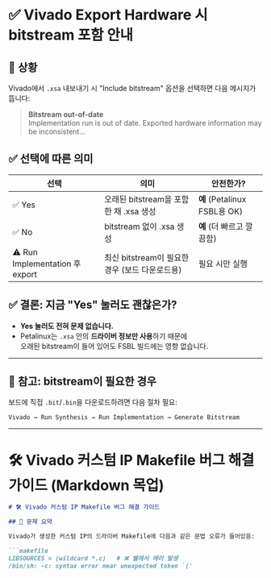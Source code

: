 # ✅ Vivado Export Hardware 시 bitstream 포함 안내

## 📌 상황
Vivado에서 `.xsa` 내보내기 시 "Include bitstream" 옵션을 선택하면 다음 메시지가 뜹니다:

> **Bitstream out-of-date**  
> Implementation run is out of date. Exported hardware information may be inconsistent...

## ✅ 선택에 따른 의미

| 선택  | 의미                                               | 안전한가?               |
|-------|----------------------------------------------------|--------------------------|
| ✅ Yes | 오래된 bitstream을 포함한 채 .xsa 생성             | **예** (Petalinux FSBL용 OK) |
| ✅ No  | bitstream 없이 .xsa 생성                           | **예** (더 빠르고 깔끔함)    |
| ⚠️ Run Implementation 후 export | 최신 bitstream이 필요한 경우 (보드 다운로드용) | 필요 시만 실행          |

## ✅ 결론: 지금 "Yes" 눌러도 괜찮은가?

- **Yes 눌러도 전혀 문제 없습니다.**
- Petalinux는 `.xsa` 안의 **드라이버 정보만 사용**하기 때문에  
  오래된 bitstream이 들어 있어도 FSBL 빌드에는 영향 없습니다.

---

## 🧠 참고: bitstream이 필요한 경우

보드에 직접 `.bit`/`.bin`을 다운로드하려면 다음 절차 필요:

```bash
Vivado → Run Synthesis → Run Implementation → Generate Bitstream
```


---

# 🛠️ Vivado 커스텀 IP Makefile 버그 해결 가이드 (Markdown 목업)

```md
# 🛠️ Vivado 커스텀 IP Makefile 버그 해결 가이드

## 📌 문제 요약

Vivado가 생성한 커스텀 IP의 드라이버 Makefile에 다음과 같은 문법 오류가 들어있음:

```makefile
LIBSOURCES = (wildcard *.c)   # ❌ 쉘에서 에러 발생
/bin/sh: -c: syntax error near unexpected token `('
